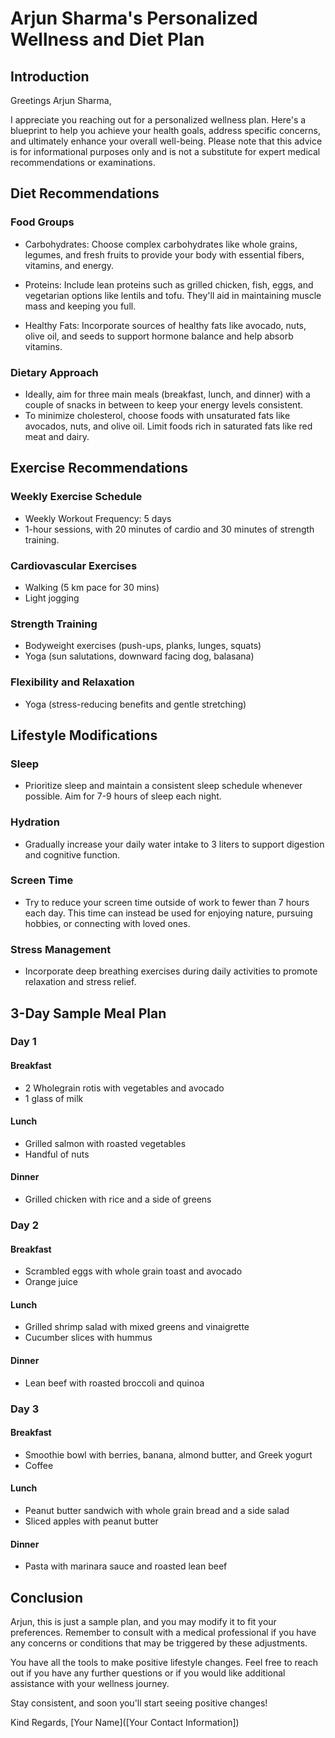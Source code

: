 
# Arjun Sharma's Personalized Wellness and Diet Plan

## Introduction
Greetings Arjun Sharma,

I appreciate you reaching out for a personalized wellness plan. Here's a blueprint to help you achieve your health goals, address specific concerns, and ultimately enhance your overall well-being. Please note that this advice is for informational purposes only and is not a substitute for expert medical recommendations or examinations. 

## Diet Recommendations

### Food Groups
- Carbohydrates: Choose complex carbohydrates like whole grains, legumes, and fresh fruits to provide your body with essential fibers, vitamins, and energy. 

- Proteins: Include lean proteins such as grilled chicken, fish, eggs, and vegetarian options like lentils and tofu. They'll aid in maintaining muscle mass and keeping you full.

- Healthy Fats: Incorporate sources of healthy fats like avocado, nuts, olive oil, and seeds to support hormone balance and help absorb vitamins.

### Dietary Approach
- Ideally, aim for three main meals (breakfast, lunch, and dinner) with a couple of snacks in between to keep your energy levels consistent.
- To minimize cholesterol, choose foods with unsaturated fats like avocados, nuts, and olive oil. Limit foods rich in saturated fats like red meat and dairy.

## Exercise Recommendations

### Weekly Exercise Schedule

- Weekly Workout Frequency: 5 days
- 1-hour sessions, with 20 minutes of cardio and 30 minutes of strength training. 

### Cardiovascular Exercises
- Walking (5 km pace for 30 mins)
- Light jogging 

### Strength Training 

- Bodyweight exercises (push-ups, planks, lunges, squats)
- Yoga (sun salutations, downward facing dog, balasana)

### Flexibility and Relaxation
- Yoga (stress-reducing benefits and gentle stretching)

## Lifestyle Modifications

### Sleep
- Prioritize sleep and maintain a consistent sleep schedule whenever possible. Aim for 7-9 hours of sleep each night. 

### Hydration
- Gradually increase your daily water intake to 3 liters to support digestion and cognitive function. 

### Screen Time 
- Try to reduce your screen time outside of work to fewer than 7 hours each day. This time can instead be used for enjoying nature, pursuing hobbies, or connecting with loved ones. 

### Stress Management
- Incorporate deep breathing exercises during daily activities to promote relaxation and stress relief.

## 3-Day Sample Meal Plan

### Day 1 

#### Breakfast
- 2 Wholegrain rotis with vegetables and avocado
- 1 glass of milk 

#### Lunch
- Grilled salmon with roasted vegetables
- Handful of nuts 

#### Dinner
- Grilled chicken with rice and a side of greens 

### Day 2

#### Breakfast
- Scrambled eggs with whole grain toast and avocado 
- Orange juice

#### Lunch
- Grilled shrimp salad with mixed greens and vinaigrette 
- Cucumber slices with hummus 

#### Dinner
- Lean beef with roasted broccoli and quinoa 

### Day 3

#### Breakfast
- Smoothie bowl with berries, banana, almond butter, and Greek yogurt
- Coffee

#### Lunch
- Peanut butter sandwich with whole grain bread and a side salad
- Sliced apples with peanut butter 

#### Dinner
- Pasta with marinara sauce and roasted lean beef 

## Conclusion

Arjun, this is just a sample plan, and you may modify it to fit your preferences. Remember to consult with a medical professional if you have any concerns or conditions that may be triggered by these adjustments. 

You have all the tools to make positive lifestyle changes. Feel free to reach out if you have any further questions or if you would like additional assistance with your wellness journey. 

Stay consistent, and soon you'll start seeing positive changes! 

Kind Regards, 
[Your Name]([Your Contact Information])